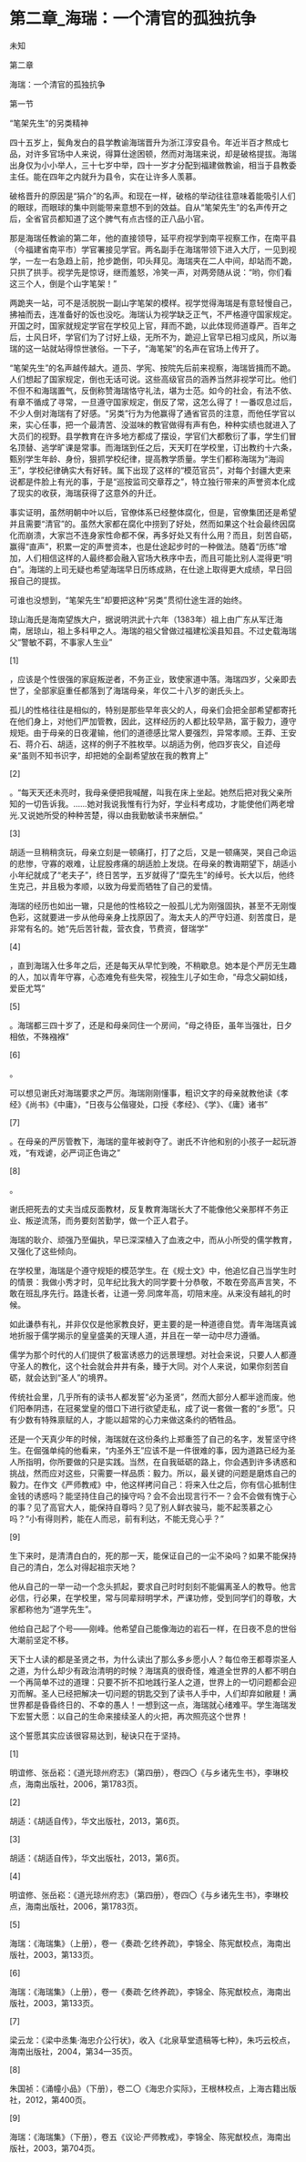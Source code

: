# 第二章_海瑞：一个清官的孤独抗争

未知

第二章

海瑞：一个清官的孤独抗争

第一节

“笔架先生”的另类精神

四十五岁上，鬓角发白的县学教谕海瑞晋升为浙江淳安县令。年近半百才熬成七品，对许多官场中人来说，得算仕途困顿，然而对海瑞来说，却是破格提拔。海瑞出身仅为小小举人，三十七岁中举，四十一岁才分配到福建做教谕，相当于县教委主任。能在四年之内就升为县令，实在让许多人羡慕。

破格晋升的原因是“狷介”的名声。和现在一样，破格的举动往往意味着能吸引人们的眼球，而眼球的集中则能带来意想不到的效益。自从“笔架先生”的名声传开之后，全省官员都知道了这个脾气有点古怪的正八品小官。

那是海瑞任教谕的第二年，他的直接领导，延平府视学到南平视察工作，在南平县（今福建省南平市）学官署接见学官。两名副手在海瑞带领下进入大厅，一见到视学，一左一右急趋上前，抢步跪倒，叩头拜见。海瑞夹在二人中间，却站而不跪，只拱了拱手。视学先是惊讶，继而羞怒，冷笑一声，对两旁随从说：“哟，你们看这三个人，倒是个山字笔架！”

两跪夹一站，可不是活脱脱一副山字笔架的模样。视学觉得海瑞是有意轻慢自己，拂袖而去，连准备好的饭也没吃。海瑞认为视学缺乏正气，不严格遵守国家规定。开国之时，国家就规定学官在学校见上官，拜而不跪，以此体现师道尊严。百年之后，士风日坏，学官们为了讨好上级，无所不为，跪迎上官早已相习成风，所以海瑞的这一站就站得惊世骇俗。一下子，“海笔架”的名声在官场上传开了。

“笔架先生”的名声越传越大。道员、学宪、按院先后前来视察，海瑞皆揖而不跪。人们想起了国家规定，倒也无话可说。这些高级官员的涵养当然非视学可比。他们不但不和海瑞置气，反倒称赞海瑞恪守礼法，堪为士范。如今的社会，有法不依、有章不循成了寻常，一旦遵守国家规定，倒反了常，这怎么得了！一番叹息过后，不少人倒对海瑞有了好感。“另类”行为为他赢得了通省官员的注意，而他任学官以来，实心任事，把一个最清苦、没滋味的教官做得有声有色，种种实绩也就进入了大员们的视野。县学教育在许多地方都成了摆设，学官们大都敷衍了事，学生们冒名顶替、逃学旷课是常事。而海瑞到任之后，天天盯在学校里，订出教约十六条，甄别学生年龄、身份，狠抓学校纪律，提高教学质量。学生们都称海瑞为“海阎王”，学校纪律确实大有好转。属下出现了这样的“模范官员”，对每个封疆大吏来说都是件脸上有光的事，于是“巡按监司交章荐之”，特立独行带来的声誉资本化成了现实的收获，海瑞获得了这意外的升迁。

事实证明，虽然明朝中叶以后，官僚体系已经整体腐化，但是，官僚集团还是希望并且需要“清官”的。虽然大家都在腐化中捞到了好处，然而如果这个社会最终因腐化而崩溃，大家岂不连身家性命都不保，再多好处又有什么用？而且，刻苦自砺，赢得“直声”，积累一定的声誉资本，也是仕途起步时的一种做法。随着“历练”增加，人们相信这样的人最终都会融入官场大秩序中去，而且可能比别人混得更“明白”。海瑞的上司无疑也希望海瑞早日历练成熟，在仕途上取得更大成绩，早日回报自己的提拔。

可谁也没想到，“笔架先生”却要把这种“另类”贯彻仕途生涯的始终。

琼山海氏是海南望族大户，据说明洪武十六年（1383年）祖上由广东从军迁海南，居琼山，祖上多科甲之人。海瑞的祖父曾做过福建松溪县知县。不过史载海瑞父“警敏不羁，不事家人生业”

[1]

，应该是个性很强的家庭叛逆者，不务正业，致使家道中落。海瑞四岁，父亲即去世了，全部家庭重任都落到了海瑞母亲，年仅二十八岁的谢氏头上。

孤儿的性格往往是相似的，特别是那些早年丧父的人，母亲们会把全部希望都寄托在他们身上，对他们严加管教，因此，这样经历的人都比较早熟，富于毅力，遵守规矩。由于母亲的日夜灌输，他们的道德感比常人要强烈，异常孝顺。王莽、王安石、蒋介石、胡适，这样的例子不胜枚举。以胡适为例，他四岁丧父，自述母亲“虽则不知书识字，却把她的全副希望放在我的教育上”

[2]

。“每天天还未亮时，我母亲便把我喊醒，叫我在床上坐起。她然后把对我父亲所知的一切告诉我。……她对我说我惟有行为好，学业科考成功，才能使他们两老增光.又说她所受的种种苦楚，得以由我勤敏读书来酬偿。”

[3]

胡适一旦稍稍贪玩，母亲立刻是一顿痛打，打了之后，又是一顿痛哭，哭自己命运的悲惨，守寡的艰难，让屁股疼痛的胡适脸上发烧。在母亲的教诲期望下，胡适小小年纪就成了“老夫子”，终日苦学，五岁就得了“糜先生”的绰号。长大以后，他终生克己，并且极为孝顺，以致为母爱而牺牲了自己的爱情。

海瑞的经历也如出一辙，只是他的性格较之一般孤儿尤为刚强固执，甚至不无刚愎色彩，这就要进一步从他母亲身上找原因了。海太夫人的严守妇道、刻苦度日，是非常有名的。她“先后苦针裁，营衣食，节费资，督瑞学”

[4]

，直到海瑞入仕多年之后，还是每天从早忙到晚，不稍歇息。她本是个严厉无生趣的人，加以青年守寡，心态难免有些失常，视独生儿子如生命，“母念父嗣如线，爱臣尤笃”

[5]

。海瑞都三四十岁了，还是和母亲同住一个房间，“母之待臣，虽年当强壮，日夕相依，不殊襁褓”

[6]

。

可以想见谢氏对海瑞要求之严厉。海瑞刚刚懂事，粗识文字的母亲就教他读《孝经》《尚书》《中庸》，“日夜与公偕寝处，口授《孝经》、《学》、《庸》诸书”

[7]

。在母亲的严厉管教下，海瑞的童年被剥夺了。谢氏不许他和别的小孩子一起玩游戏，“有戏谑，必严词正色诲之”

[8]

。

谢氏把死去的丈夫当成反面教材，反复教育海瑞长大了不能像他父亲那样不务正业、叛逆流荡，而务要刻苦勤学，做一个正人君子。

海瑞的耿介、顽强乃至偏执，早已深深植入了血液之中，而从小所受的儒学教育，又强化了这些倾向。

在学校里，海瑞是个遵守规矩的模范学生。在《规士文》中，他追忆自己当学生时的情景：我做小秀才时，见年纪比我大的同学要十分恭敬，不敢在旁高声言笑，不敢在班乱序先行。路逢长者，让道一旁.同席年高，叨陪末座。从来没有越礼的时候。

如此谦恭有礼，并非仅仅是他家教良好，更主要的是一种道德自觉。青年海瑞真诚地折服于儒学揭示的皇皇盛美的天理人道，并且在一举一动中尽力遵循。

儒学为那个时代的人们提供了极富诱惑力的远景理想。对社会来说，只要人人都遵守圣人的教化，这个社会就会井井有条，臻于大同。对个人来说，如果你刻苦自砺，就会达到“圣人”的境界。

传统社会里，几乎所有的读书人都发誓“必为圣贤”，然而大部分人都半途而废。他们阳奉阴违，在冠冕堂皇的借口下进行欲望走私，成了说一套做一套的“乡愿”。只有少数有特殊禀赋的人，才能以超常的心力来做这条约的牺牲品。

还是一个天真少年的时候，海瑞就在这份条约上郑重签了自己的名字，发誓坚守终生。在倔强单纯的他看来，“内圣外王”应该不是一件很难的事，因为道路已经为圣人所指明，你所要做的只是实践。当然，在自我砥砺的路上，你会遇到许多诱惑和挑战，然而应对这些，只需要一样品质：毅力。所以，最关键的问题是磨炼自己的毅力。在作文《严师教戒》中，他这样拷问自己：将来入仕之后，你有信心抵制住金钱的诱惑吗？能坚持住自己的操守吗？会不会出现言行不一？会不会做有愧于心的事？见了高官大人，能保持自尊吗？见了别人鲜衣骏马，能不起羡慕之心吗？“小有得则矜，能在人而忌，前有利达，不能无竞心乎？”

[9]

生下来时，是清清白白的，死的那一天，能保证自己的一尘不染吗？如果不能保持自己的清白，怎么对得起祖宗天地？

他从自己的一举一动一个念头抓起，要求自己时时刻刻不能偏离圣人的教导。他言必信，行必果，在学校里，常与同辈辩明学术，严课功修，受到同学们的尊敬，大家都称他为“道学先生”。

他给自己起了个号——刚峰。他希望自己能像海边的岩石一样，在日夜不息的世俗大潮前坚定不移。

天下士人读的都是圣贤之书，为什么读出了那么多乡愿小人？每位帝王都尊崇圣人之道，为什么却少有政治清明的时候？海瑞真的很奇怪，难道全世界的人都不明白一个再简单不过的道理：只要不折不扣地践行圣人之道，世界上的一切问题都会迎刃而解。圣人已经把解决一切问题的钥匙交到了读书人手中，人们却弃如敝屣！满世界都是昏昏终日的、不幸的愚人！一想到这一点，海瑞就心绪难平。学生海瑞发下宏誓大愿：以自己的生命来接续圣人的火把，再次照亮这个世界！

这个誓愿其实应该很容易达到，秘诀只在于坚持。

[1]

明谊修、张岳崧：《道光琼州府志》（第四册），卷四〇《与乡诸先生书》，李琳校点，海南出版社，2006，第1783页。

[2]

胡适：《胡适自传》，华文出版社，2013，第6页。

[3]

胡适：《胡适自传》，华文出版社，2013，第6页。

[4]

明谊修、张岳崧：《道光琼州府志》（第四册），卷四〇《与乡诸先生书》，李琳校点，海南出版社，2006，第1783页。

[5]

海瑞：《海瑞集》（上册），卷一《奏疏·乞终养疏》，李锦全、陈宪猷校点，海南出版社，2003，第133页。

[6]

海瑞：《海瑞集》（上册），卷一《奏疏·乞终养疏》，李锦全、陈宪猷校点，海南出版社，2003，第133页。

[7]

梁云龙：《梁中丞集·海忠介公行状》，收入《北泉草堂遗稿等七种》，朱巧云校点，海南出版社，2004，第34—35页。

[8]

朱国祯：《涌幢小品》（下册），卷二〇《海忠介实际》，王根林校点，上海古籍出版社，2012，第400页。

[9]

海瑞：《海瑞集》（下册），卷五《议论·严师教戒》，李锦全、陈宪猷校点，海南出版社，2003，第704页。